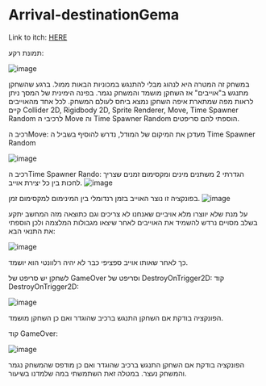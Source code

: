 # Arrival-destinationGema

Link to itch:
[HERE](https://m-h-a.itch.io/arrival-destination )


תמונת רקע:

![image](https://github.com/MHA-FinalProject/Arrival-destinationGema/assets/92233601/5ef1b888-5d1a-4263-ba1d-1b7c59bd63bf)





במשחק זה המטרה היא לנהוג מבלי להתנגש במכוניות הבאות ממול. ברגע שהשחקן מתנגש ב"אוייבים" אז השחקן מושמד והמשחק נגמר.
בפינה הימינית של המסך ניתן לראות מפה שמתארת איפה השחקן נמצא ביחס לעולם המשחק.
לכל אחד מהאוייבים קיים Collider 2D, Rigidbody 2D, Sprite Renderer, Move, Time Spawner Random
לרכיבי ה  Move וה Time Spawner Random הוספתי להם סריפטים.

רכיב הMove: מעדכן את המיקום של המודל, נדרש להוסיף בשביל ה Time Spawner Random

![image](https://github.com/hodwys/CarGameH/assets/92233601/f39efb7a-0979-49a1-af3a-d259d3589c65)


רכיב הTime Spawner Rando: 
הגדרתי 2 משתנים מינים ומקסימום זמנים שצריך לחכות בין כל יצירת אוייב.
![image](https://github.com/hodwys/CarGameH/assets/92233601/a4b88a9b-eb60-4e11-be6d-db57d7cc34e1)


בפונקציה זו נוצר האוייב בזמן רנדומלי בין המינימום למקסימום זמן.
![image](https://github.com/hodwys/CarGameH/assets/92233601/d2ae4c41-73f3-47cf-8e87-a45198a844e7)

על מנת שלא יווצרו מלא אויביים שאנחנו לא צריכים וגם כתוצאה מזה המחשב יתקע בשלב מסויים נרדש להשמיד את האוייבים לאחר שיצאו מגבולות המלצמה ולכן הוספתי את התנאי הבא:

![image](https://github.com/hodwys/CarGameH/assets/92233601/63b6e57a-dfd6-4a4e-827f-2f900ae07a52)

כך לאחר שאותו אוייב ספציפי כבר לא יהיה רלוונטי הוא יושמד.

לשחקן יש סריפט של GameOver וסריפט של DestroyOnTrigger2D:
קוד DestroyOnTrigger2D:

![image](https://github.com/hodwys/CarGameH/assets/92233601/b5f4f3d5-fc4f-4923-9fd5-b7198fedffb8)

הפונקציה בודקת אם השחקן התנגש ברכיב שהוגדר ואם כן השחקן מושמד.


קוד GameOver:

![image](https://github.com/hodwys/CarGameH/assets/92233601/5cceb7f2-6be2-4569-bb08-6fab0445b7ca)


הפונקציה בודקת אם השחקן התנגש ברכיב שהוגדר ואם כן מודפס שהמשחק נגמר והמשחק נעצר.
במטלה זאת השתמשתי במה שלמדנו בשיעור. 


